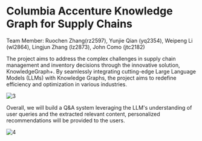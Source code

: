 # Columbia Accenture Knowledge Graph for Supply Chains

Team Member: Ruochen Zhang(rz2597), Yunjie Qian (yq2354), Weipeng Li (wl2864), Lingjun Zhang (lz2873),                              John Como (jtc2182)

The project aims to address the complex challenges in supply chain management and inventory decisions through the innovative solution, KnowledgeGraph+. By seamlessly integrating cutting-edge Large Language Models (LLMs) with Knowledge Graphs, the project aims to redefine efficiency and optimization in various industries. 

![3](https://github.com/lwp20/columbia-accenture-knowledge-graph-for-supply-chains/assets/111889976/7228858d-db7a-464d-a67c-5e907a9d31eb)

Overall, we will build a Q&A system leveraging the LLM's understanding of user queries and the extracted relevant content, personalized recommendations will be provided to the users.

![4](https://github.com/lwp20/columbia-accenture-knowledge-graph-for-supply-chains/assets/111889976/b2fa5a1f-b6f2-4675-a700-f3fe51439c27)
